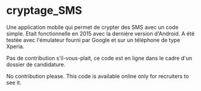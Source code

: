 # cryptage_SMS
Une application mobile qui permet de crypter des SMS avec un code simple.
Etait fonctionnelle en 2015 avec la dernière version d'Android. 
A été testée avec l'émulateur fourni par Google et sur un téléphone de type Xperia. 

Pas de contribution s'il-vous-plait, ce code est en ligne dans le cadre d'un dossier de candidature. 

No contribution please. This code is available online only for recruiters to see it. 
